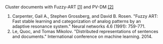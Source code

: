 Cluster documents with Fuzzy-ART [\[1\]][1] and PV-DM [\[2\]][2]

1. Carpenter, Gail A., Stephen Grossberg, and David B. Rosen. "Fuzzy ART: Fast stable learning and categorization of analog patterns by an adaptive resonance system." Neural networks 4.6 (1991): 759-771.
2. Le, Quoc, and Tomas Mikolov. "Distributed representations of sentences and documents." International conference on machine learning. 2014.

[1]: http://techlab.bu.edu/files/resources/articles_cns/carp_gross_rosen1991.pdf
[2]: https://arxiv.org/pdf/1405.4053.pdf